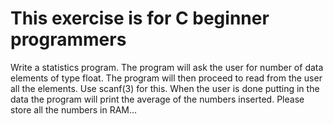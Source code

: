 This exercise is for C beginner programmers
===========================================
Write a statistics program. The program will ask the user for number of
data elements of type float. The program will then proceed to read from
the user all the elements. Use scanf(3) for this.
When the user is done putting in the data the program will print the
average of the numbers inserted.
Please store all the numbers in RAM...
